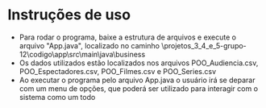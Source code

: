 # Instruções de uso

- Para rodar o programa, baixe a estrutura de arquivos e execute o arquivo "App.java", localizado no caminho \projetos_3_4_e_5-grupo-12\codigo\app\src\main\java\business
- Os dados utilizados estão localizados nos arquivos POO_Audiencia.csv, POO_Espectadores.csv, POO_Filmes.csv e POO_Series.csv
- Ao executar o programa pelo arquivo App.java o usuário irá se deparar com um menu de opções, que poderá ser utilizado para interagir com o sistema como um todo


